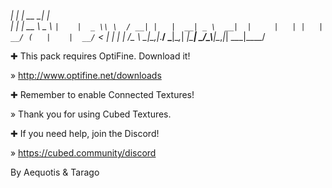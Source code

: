                                                                            
  ___|       |              | __ __|          |                       
 |     |   | __ \   _ \  _` |    |  _ \\ \  / __| |   |  __| _ \  __| 
 |     |   | |   |  __/ (   |    |  __/ `  <  |   |   | |    __/\__ \ 
\____|\__,_|_.__/ \___|\__,_|   _|\___| _/\_\\__|\__,_|_|  \___|____/ 




✚ This pack requires OptiFine. Download it!

  » http://www.optifine.net/downloads


✚ Remember to enable Connected Textures!

  » Thank you for using Cubed Textures.

  
✚ If you need help, join the Discord!

  » https://cubed.community/discord
  
  
  
  
By Aequotis & Tarago
  
